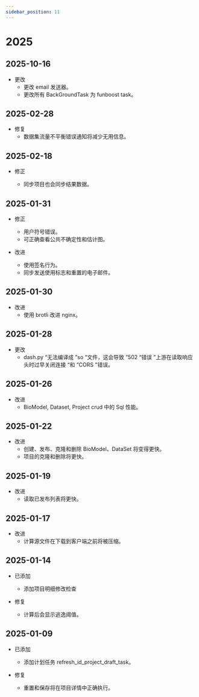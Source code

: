 ```yaml
---
sidebar_position: 11
---
```


# 2025

## 2025-10-16

- 更改
  - 更改 email 发送器。
  - 更改所有 BackGroundTask 为 funboost task。

## 2025-02-28

- 修复
  - 数据集流量不平衡错误通知将减少无用信息。

## 2025-02-18

- 修正

  - 同步项目也会同步结果数据。

## 2025-01-31

- 修正

  - 用户符号错误。
  - 可正确查看公共不确定性和估计图。

- 改进
  - 使用签名行为。
  - 同步发送使用标志和重置的电子邮件。

## 2025-01-30

- 改进
  - 使用 brotli 改进 nginx。

## 2025-01-28

- 更改
  - dash.py “无法编译成 ”so “文件，这会导致 ”502 “错误 ”上游在读取响应头时过早关闭连接 “和 ”CORS "错误。

## 2025-01-26

- 改进
  - BioModel, Dataset, Project crud 中的 Sql 性能。

## 2025-01-22

- 改进
  - 创建、发布、克隆和删除 BioModel、DataSet 将变得更快。
  - 项目的克隆和删除将更快。

## 2025-01-19

- 改进
  - 读取已发布列表将更快。

## 2025-01-17

- 改进
  - 计算源文件在下载到客户端之前将被压缩。

## 2025-01-14

- 已添加

  - 添加项目明细修改检查

- 修复

  - 计算后会显示逃逸阈值。

## 2025-01-09

- 已添加

  - 添加计划任务 refresh_id_project_draft_task。

- 修复

  - 重置和保存将在项目详情中正确执行。
